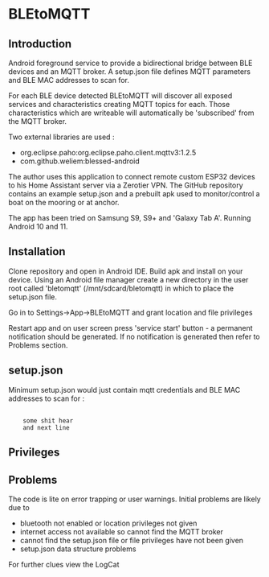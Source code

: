 # BLEtoMQTT
## Introduction
 Android foreground service to provide a bidirectional bridge between BLE devices and an MQTT broker. A setup.json file defines MQTT parameters and BLE MAC addresses to scan for.

For each BLE device detected BLEtoMQTT will discover all exposed services and characteristics creating MQTT topics for each. Those characteristics which are writeable will automatically be 'subscribed' from the MQTT broker.

Two external libraries are used :
  - org.eclipse.paho:org.eclipse.paho.client.mqttv3:1.2.5
  - com.github.weliem:blessed-android

The author uses this application to connect remote custom ESP32 devices to his Home Assistant server via a Zerotier VPN. 
The GitHub repository contains an example setup.json and a prebuilt apk used to monitor/control a boat on the mooring or at anchor.

 The app has been tried on Samsung S9, S9+ and 'Galaxy Tab A'. Running Android 10 and 11. 
## Installation
Clone repository and open in Android IDE. Build apk and install on your device.
Using an Android file manager create a new directory in the user root called 'bletomqtt' (/mnt/sdcard/bletomqtt) in which to place the setup.json file.

Go in to Settings->App->BLEtoMQTT and grant location and file privileges

Restart app and on user screen press 'service start' button - a permanent notification should be generated. If no notification is generated then refer to Problems section.

## setup.json

Minimum setup.json would just contain mqtt credentials and BLE MAC addresses to scan for :
##
		some shit hear
		and next line

## Privileges
## Problems
The code is lite on error trapping or user warnings. Initial problems are likely due to 
  - bluetooth not enabled or location privileges not given
  - internet access not available so cannot find the MQTT broker
  - cannot find the setup.json file or file privileges have not been given
  - setup.json data structure problems

For further clues view the LogCat 


